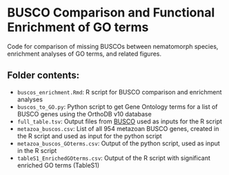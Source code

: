 # BUSCO Comparison and Functional Enrichment of GO terms

Code for comparison of missing BUSCOs between nematomorph species, enrichment analyses of GO terms, and related figures.


## Folder contents:

- `buscos_enrichment.Rmd`: R script for BUSCO comparison and enrichment analyses
- `buscos_to_GO.py`: Python script to get Gene Ontology terms for a list of BUSCO genes using the OrthoDB v10 database
- `full_table.tsv`: Output files from [BUSCO](https://github.com/tauanajc/Cunha_etal_2023_CurrBiol/tree/main/assembly%20pipeline#check-assembly-quality-with-busco) used as inputs for the R script
- `metazoa_buscos.csv`: List of all 954 metazoan BUSCO genes, created in the R script and used as input for the python script
- `metazoa_buscos_GOterms.csv`: Output of the python script, used as input in the R script
- `tableS1_EnrichedGOterms.csv`: Output of the R script with significant enriched GO terms (TableS1)

